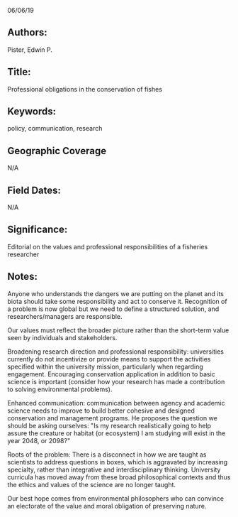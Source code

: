 06/06/19
## Authors:
Pister, Edwin P.
## Title:
Professional obligations in the conservation of fishes
## Keywords:
policy, communication, research
## Geographic Coverage
N/A
## Field Dates:
N/A
## Significance:
Editorial on the values and professional responsibilities of a fisheries researcher

## Notes:
Anyone who understands the dangers we are putting on the planet and its biota should take some responsibility and act to conserve it.  Recognition of a problem is now global but we need to define a structured solution, and researchers/managers are responsible.

Our values must reflect the broader picture rather than the short-term value seen by individuals and stakeholders.

Broadening research direction and professional responsibility: universities currently do not incentivize or provide means to support the activities specified within the university mission, particularly when regarding engagement.  Encouraging conservation application in addition to basic science is important (consider how your research has made a contribution to solving environmental problems).

Enhanced communication: communication between agency and academic science needs to improve to build better cohesive and designed conservation and management programs.  He proposes the question we should be asking ourselves: "Is my research realistically going to help assure the creature or habitat (or ecosystem) I am studying will exist in the year 2048, or 2098?"

Roots of the problem: There is a disconnect in how we are taught as scientists to address questions in boxes, which is aggravated by increasing specialty, rather than integrative and interdisciplinary thinking.  University curricula has moved away from these broad philosophical contexts and thus the ethics and values of the science are no longer taught.

Our best hope comes from environmental philosophers who can convince an electorate of the value and moral obligation of preserving nature.
